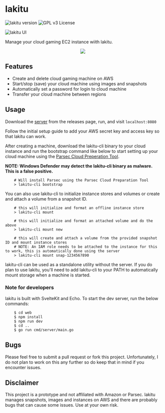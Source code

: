 # lakitu

![lakitu version](https://img.shields.io/badge/version-0.1.0-lightgreen.svg)
![GPL v3 License](https://img.shields.io/badge/license-GPL%20v3-blue.svg)

![lakitu UI](https://user-images.githubusercontent.com/14242625/141721197-b45a707a-f5e8-4a13-9ad9-9bde929cf40f.gif)

Manage your cloud gaming EC2 instance wiith lakitu. 

<p align="center">
	<img src="https://user-images.githubusercontent.com/14242625/141721197-b45a707a-f5e8-4a13-9ad9-9bde929cf40f.gif">
</p>

## Features

- Create and delete cloud gaming machine on AWS
- Start/stop (save) your cloud machine using images and snapshots
- Automatically set a password for login to cloud machine
- Transfer your cloud machine between regions

## Usage

Download the [server](https://github.com/sereneblue/lakitu/releases) from the releases page, run, and visit ``localhost:8080``

Follow the initial setup guide to add your AWS secret key and access key so that lakitu can work.

After creating a machine, download the lakitu-cli binary to your cloud instance and run the bootstrap command like below to start setting up your cloud machine using the [Parsec Cloud Preperation Tool](https://github.com/parsec-cloud/Parsec-Cloud-Preparation-Tool).

**NOTE: Windows Defender may detect the lakitu-cli binary as malware. This is a false positive.**

```
	# Will install Parsec using the Parsec Cloud Preparation Tool
	> lakitu-cli bootstrap
```

You can also use lakitu-cli to initialize instance stores and volumes or create and attach a volume from a snapshot ID.

```
	# this will initialize and format an offline instance store
	> lakitu-cli mount

	# this will initialize and format an attached volume and do the above 
	> lakitu-cli mount new

	# this will create and attach a volume from the provided snapshot ID and mount instance stores
	# NOTE: An IAM role needs to be attached to the instance for this to work, this is automatically done using the server
	> lakitu-cli mount snap-1234567890
```

lakitu-cli can be used as a standalone utility without the server. If you do plan to use lakitu, you'll need to add lakitu-cli to your PATH to automatically mount storage when a machine is started.

### Note for developers

lakitu is built with SvelteKit and Echo. To start the dev server, run the below commands:

```
	$ cd web
	$ npm install
	$ npm run dev
	$ cd ..
	$ go run cmd/server/main.go
```

## Bugs

Please feel free to submit a pull request or fork this project. Unfortunately, I do not plan to work on this any further so do keep that in mind if you encounter issues.

## Disclaimer

This project is a prototype and not affiliated with Amazon or Parsec. lakitu manages snapshots, images and instances on AWS and there are probably bugs that can cause some issues. Use at your own risk.